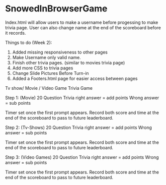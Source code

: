 # SnowedInBrowserGame

Index.html will allow users to make a username before progessing to make trivia page. User can also change name at the end of the scoreboard before it records.

Things to do (Week 2):

1. Added missing responsiveness to other pages
2. Make Username only valid name.
3. Finish other trivia pages. (similar to movies trivia page)
4. Add more CSS to trivia pages
5. Change Slide Pictures Before Turn-in
6. Added a Footers.html page for easier access between pages

Tv show/ Movie / Video Game Trivia Game

Step 1: (Movie) 20 Question Trivia
  right answer = add points
  Wrong answer = sub points
  
  Timer set once the first prompt appears. 
  Record both score and time at the end of the scoreboard to pass to future leaderboard.
  

Step 2: (Tv-Shows) 20 Question Trivia
  right answer = add points
  Wrong answer = sub points
  
  Timer set once the first prompt appears. 
  Record both score and time at the end of the scoreboard to pass to future leaderboard.
  
Step 3: (Video Games) 20 Question Trivia
  right answer = add points
  Wrong answer = sub points
  
  Timer set once the first prompt appears. 
  Record both score and time at the end of the scoreboard to pass to future leaderboard.
 


